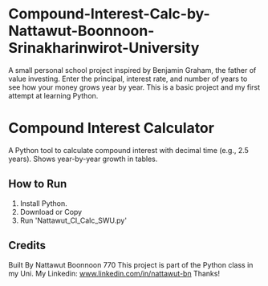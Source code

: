 # Compound-Interest-Calc-by-Nattawut-Boonnoon-Srinakharinwirot-University
A small personal school project inspired by Benjamin Graham, the father of value investing. Enter the principal, interest rate, and number of years to see how your money grows year by year. This is a basic project and my first attempt at learning Python.

# Compound Interest Calculator
A Python tool to calculate compound interest with decimal time (e.g., 2.5 years). Shows year-by-year growth in tables.

## How to Run
1. Install Python.
2. Download or Copy
3. Run 'Nattawut_CI_Calc_SWU.py'

## Credits
Built By Nattawut Boonnoon 770
This project is part of the Python class in my Uni.
My Linkedin: www.linkedin.com/in/nattawut-bn Thanks!
